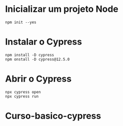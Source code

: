 
# Inicializar um projeto Node
    npm init --yes

# Instalar o Cypress
    npm install -D cypress
    npm onstall -D cypress@12.5.0

# Abrir o Cypress
    npx cypress open
    npx cypress run
# Curso-basico-cypress
